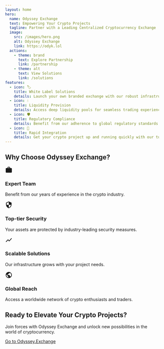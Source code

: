 ```yaml
---
layout: home
hero:
  name: Odyssey Exchange
  text: Empowering Your Crypto Projects
  tagline: Partner with a Leading Centralized Cryptocurrency Exchange
  image:
    src: /images/hero.png
    alt: Odyssey Exchange
    link: https://odyk.lol
  actions:
    - theme: brand
      text: Explore Partnership
      link: /partnership
    - theme: alt
      text: View Solutions
      link: /solutions
features:
  - icon: 🏷️
    title: White Label Solutions
    details: Launch your own branded exchange with our robust infrastructure.
  - icon: 💧
    title: Liquidity Provision
    details: Access deep liquidity pools for seamless trading experiences.
  - icon: 🛡️
    title: Regulatory Compliance
    details: Benefit from our adherence to global regulatory standards.
  - icon: 🚀
    title: Rapid Integration
    details: Get your crypto project up and running quickly with our turnkey solutions.
---
```


<div class="why-choose-section">
  <h2>Why Choose Odyssey Exchange?</h2>
  <div class="feature-grid">
    <div class="feature-item">
      <div class="feature-icon">
        <svg xmlns="http://www.w3.org/2000/svg" viewBox="0 0 24 24" fill="currentColor" width="24" height="24">
          <path d="M20 6h-4V4c0-1.11-.89-2-2-2h-4c-1.11 0-2 .89-2 2v2H4c-1.11 0-1.99.89-1.99 2L2 19c0 1.11.89 2 2 2h16c1.11 0 2-.89 2-2V8c0-1.11-.89-2-2-2zm-6 0h-4V4h4v2z"/>
        </svg>
      </div>
      <h3>Expert Team</h3>
      <p>Benefit from our years of experience in the crypto industry.</p>
    </div>
    <div class="feature-item">
      <div class="feature-icon">
        <svg xmlns="http://www.w3.org/2000/svg" viewBox="0 0 24 24" fill="currentColor" width="24" height="24">
          <path d="M12 1L3 5v6c0 5.55 3.84 10.74 9 12 5.16-1.26 9-6.45 9-12V5l-9-4zm0 10.99h7c-.53 4.12-3.28 7.79-7 8.94V12H5V6.3l7-3.11v8.8z"/>
        </svg>
      </div>
      <h3>Top-tier Security</h3>
      <p>Your assets are protected by industry-leading security measures.</p>
    </div>
    <div class="feature-item">
      <div class="feature-icon">
        <svg xmlns="http://www.w3.org/2000/svg" viewBox="0 0 24 24" fill="currentColor" width="24" height="24">
          <path d="M3.5 18.49l6-6.01 4 4L22 6.92l-1.41-1.41-7.09 7.97-4-4L2 16.99z"/>
        </svg>
      </div>
      <h3>Scalable Solutions</h3>
      <p>Our infrastructure grows with your project needs.</p>
    </div>
    <div class="feature-item">
      <div class="feature-icon">
        <svg xmlns="http://www.w3.org/2000/svg" viewBox="0 0 24 24" fill="currentColor" width="24" height="24">
          <path d="M12 2C6.48 2 2 6.48 2 12s4.48 10 10 10 10-4.48 10-10S17.52 2 12 2zm-1 17.93c-3.95-.49-7-3.85-7-7.93 0-.62.08-1.21.21-1.79L9 15v1c0 1.1.9 2 2 2v1.93zm6.9-2.54c-.26-.81-1-1.39-1.9-1.39h-1v-3c0-.55-.45-1-1-1H8v-2h2c.55 0 1-.45 1-1V7h2c1.1 0 2-.9 2-2v-.41c2.93 1.19 5 4.06 5 7.41 0 2.08-.8 3.97-2.1 5.39z"/>
        </svg>
      </div>
      <h3>Global Reach</h3>
      <p>Access a worldwide network of crypto enthusiasts and traders.</p>
    </div>
  </div>
</div>

<TestimonialSlider />

<div class="cta-section">
  <h2>Ready to Elevate Your Crypto Projects?</h2>
  <p>Join forces with Odyssey Exchange and unlock new possibilities in the world of cryptocurrency.</p>
  <a href="https://odyk.lol" target="_blank" rel="noopener noreferrer" class="cta-button">Go to Odyssey.Exchange</a>
</div>